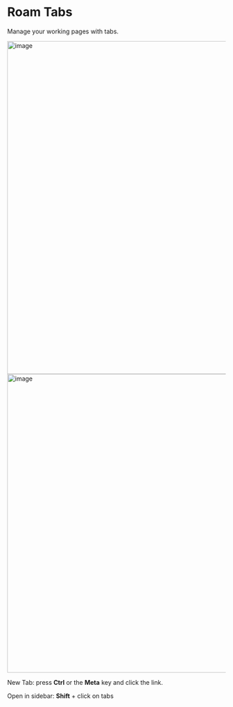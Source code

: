# Roam Tabs

Manage your working pages with tabs.

<img width="767" alt="image" src="https://github.com/dive2Pro/roam-tabs/assets/23192045/8423abe5-8697-4b9e-949d-cd707711a4b6">

<img width="688" alt="image" src="https://github.com/dive2Pro/roam-tabs/assets/23192045/08b26378-8358-43fa-8924-4ae6c23975bf">


New Tab: press **Ctrl** or the **Meta** key and click the link.

Open in sidebar: **Shift** + click on tabs




